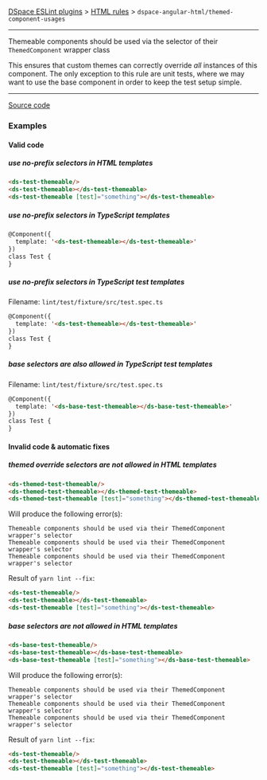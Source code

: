 [DSpace ESLint plugins](../../../../lint/README.md) > [HTML rules](../index.md) > `dspace-angular-html/themed-component-usages`
_______

Themeable components should be used via the selector of their `ThemedComponent` wrapper class

This ensures that custom themes can correctly override _all_ instances of this component.
The only exception to this rule are unit tests, where we may want to use the base component in order to keep the test setup simple.
      

_______

[Source code](../../../../lint/src/rules/html/themed-component-usages.ts)

### Examples


#### Valid code
    
##### use no-prefix selectors in HTML templates
        
```html
<ds-test-themeable/>
<ds-test-themeable></ds-test-themeable>
<ds-test-themeable [test]="something"></ds-test-themeable>
```
    
##### use no-prefix selectors in TypeScript templates
        
```html
@Component({
  template: '<ds-test-themeable></ds-test-themeable>'
})
class Test {
}
```
    
##### use no-prefix selectors in TypeScript test templates
        
Filename: `lint/test/fixture/src/test.spec.ts`
        
```html
@Component({
  template: '<ds-test-themeable></ds-test-themeable>'
})
class Test {
}
```
    
##### base selectors are also allowed in TypeScript test templates
        
Filename: `lint/test/fixture/src/test.spec.ts`
        
```html
@Component({
  template: '<ds-base-test-themeable></ds-base-test-themeable>'
})
class Test {
}
```
    



#### Invalid code  &amp; automatic fixes
    
##### themed override selectors are not allowed in HTML templates
        
```html
<ds-themed-test-themeable/>
<ds-themed-test-themeable></ds-themed-test-themeable>
<ds-themed-test-themeable [test]="something"></ds-themed-test-themeable>
```
Will produce the following error(s):
```
Themeable components should be used via their ThemedComponent wrapper's selector
Themeable components should be used via their ThemedComponent wrapper's selector
Themeable components should be used via their ThemedComponent wrapper's selector
```
        
Result of `yarn lint --fix`:
```html
<ds-test-themeable/>
<ds-test-themeable></ds-test-themeable>
<ds-test-themeable [test]="something"></ds-test-themeable>
```
        
    
##### base selectors are not allowed in HTML templates
        
```html
<ds-base-test-themeable/>
<ds-base-test-themeable></ds-base-test-themeable>
<ds-base-test-themeable [test]="something"></ds-base-test-themeable>
```
Will produce the following error(s):
```
Themeable components should be used via their ThemedComponent wrapper's selector
Themeable components should be used via their ThemedComponent wrapper's selector
Themeable components should be used via their ThemedComponent wrapper's selector
```
        
Result of `yarn lint --fix`:
```html
<ds-test-themeable/>
<ds-test-themeable></ds-test-themeable>
<ds-test-themeable [test]="something"></ds-test-themeable>
```
        
    

